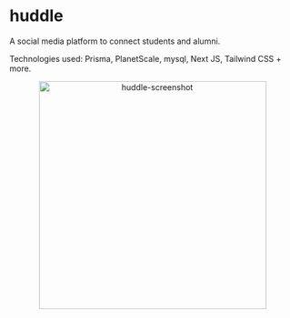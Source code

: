 # huddle
A social media platform to connect students and alumni.

Technologies used: Prisma, PlanetScale, mysql, Next JS, Tailwind CSS + more.

<p align="center">
  <img width="400" alt="huddle-screenshot" src="https://github.com/faizanraso/huddle/assets/59986120/c9c99c86-c3db-45ac-9c4c-e388c2f96c8b">
</p>
